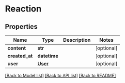 # Reaction

## Properties
Name | Type | Description | Notes
------------ | ------------- | ------------- | -------------
**content** | **str** |  | [optional] 
**created_at** | **datetime** |  | [optional] 
**user** | [**User**](User.md) |  | [optional] 

[[Back to Model list]](../gitea/docs/README.md#documentation-for-models) [[Back to API list]](../gitea/docs/README.md#documentation-for-api-endpoints) [[Back to README]](../gitea/docs/README.md)

